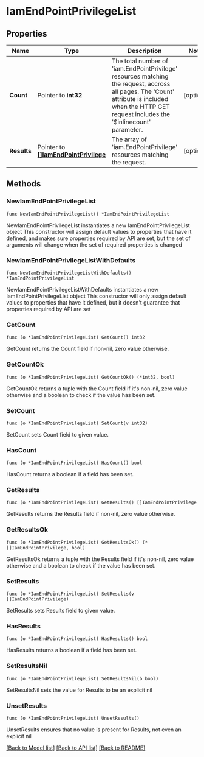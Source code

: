 # IamEndPointPrivilegeList

## Properties

Name | Type | Description | Notes
------------ | ------------- | ------------- | -------------
**Count** | Pointer to **int32** | The total number of &#39;iam.EndPointPrivilege&#39; resources matching the request, accross all pages. The &#39;Count&#39; attribute is included when the HTTP GET request includes the &#39;$inlinecount&#39; parameter. | [optional] 
**Results** | Pointer to [**[]IamEndPointPrivilege**](iam.EndPointPrivilege.md) | The array of &#39;iam.EndPointPrivilege&#39; resources matching the request. | [optional] 

## Methods

### NewIamEndPointPrivilegeList

`func NewIamEndPointPrivilegeList() *IamEndPointPrivilegeList`

NewIamEndPointPrivilegeList instantiates a new IamEndPointPrivilegeList object
This constructor will assign default values to properties that have it defined,
and makes sure properties required by API are set, but the set of arguments
will change when the set of required properties is changed

### NewIamEndPointPrivilegeListWithDefaults

`func NewIamEndPointPrivilegeListWithDefaults() *IamEndPointPrivilegeList`

NewIamEndPointPrivilegeListWithDefaults instantiates a new IamEndPointPrivilegeList object
This constructor will only assign default values to properties that have it defined,
but it doesn't guarantee that properties required by API are set

### GetCount

`func (o *IamEndPointPrivilegeList) GetCount() int32`

GetCount returns the Count field if non-nil, zero value otherwise.

### GetCountOk

`func (o *IamEndPointPrivilegeList) GetCountOk() (*int32, bool)`

GetCountOk returns a tuple with the Count field if it's non-nil, zero value otherwise
and a boolean to check if the value has been set.

### SetCount

`func (o *IamEndPointPrivilegeList) SetCount(v int32)`

SetCount sets Count field to given value.

### HasCount

`func (o *IamEndPointPrivilegeList) HasCount() bool`

HasCount returns a boolean if a field has been set.

### GetResults

`func (o *IamEndPointPrivilegeList) GetResults() []IamEndPointPrivilege`

GetResults returns the Results field if non-nil, zero value otherwise.

### GetResultsOk

`func (o *IamEndPointPrivilegeList) GetResultsOk() (*[]IamEndPointPrivilege, bool)`

GetResultsOk returns a tuple with the Results field if it's non-nil, zero value otherwise
and a boolean to check if the value has been set.

### SetResults

`func (o *IamEndPointPrivilegeList) SetResults(v []IamEndPointPrivilege)`

SetResults sets Results field to given value.

### HasResults

`func (o *IamEndPointPrivilegeList) HasResults() bool`

HasResults returns a boolean if a field has been set.

### SetResultsNil

`func (o *IamEndPointPrivilegeList) SetResultsNil(b bool)`

 SetResultsNil sets the value for Results to be an explicit nil

### UnsetResults
`func (o *IamEndPointPrivilegeList) UnsetResults()`

UnsetResults ensures that no value is present for Results, not even an explicit nil

[[Back to Model list]](../README.md#documentation-for-models) [[Back to API list]](../README.md#documentation-for-api-endpoints) [[Back to README]](../README.md)


